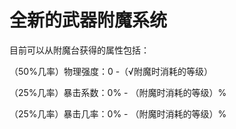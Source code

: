 # 全新的武器附魔系统

目前可以从附魔台获得的属性包括：

（50%几率）物理强度：0 -（√附魔时消耗的等级）

（25%几率）暴击系数：0% - （附魔时消耗的等级）%

（25%几率）暴击几率：0% - （附魔时消耗的等级）%